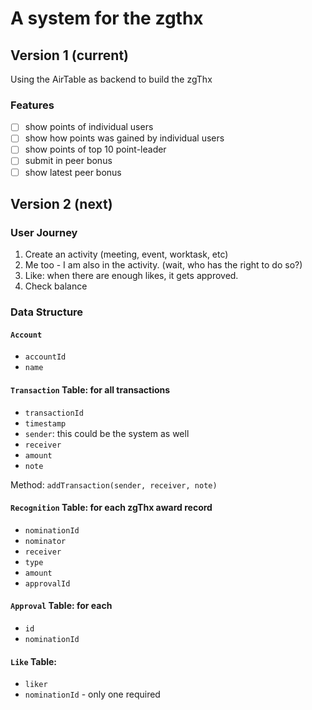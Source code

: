 # A system for the zgthx

## Version 1 (current)
Using the AirTable as backend to build the zgThx

### Features
- [ ] show points of individual users
- [ ] show how points was gained by individual users
- [ ] show points of top 10 point-leader
- [ ] submit in peer bonus
- [ ] show latest peer bonus

## Version 2 (next)

### User Journey
1. Create an activity (meeting, event, worktask, etc)
2. Me too - I am also in the activity.
  (wait, who has the right to do so?)
3. Like: when there are enough likes, it gets approved.
4. Check balance 

### Data Structure

#### `Account`
 - `accountId`
 - `name`

#### `Transaction` Table: for all transactions
 - `transactionId`
 - `timestamp`
 - `sender`: this could be the system as well 
 - `receiver`
 - `amount`
 - `note`

Method: `addTransaction(sender, receiver, note)`

#### `Recognition` Table: for each zgThx award record
 - `nominationId`
 - `nominator`
 - `receiver`
 - `type`
 - `amount`
 - `approvalId`

#### `Approval` Table: for each 
 - `id`
 - `nominationId`

#### `Like` Table:
 - `liker`
 - `nominationId` - only one required
 
 
